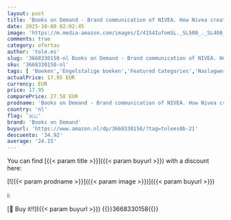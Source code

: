 ```yaml
---
layout: post
title: 'Books on Demand - Brand communication of NIVEA. How Nivea creates its brand and product awareness  popularity  and acceptance through selected aspects of its advertising'
date: 2025-10-08 02:02:45
image: 'https://m.media-amazon.com/images/I/41S4IufomSL._SL500_._SL400_.jpg'
comments: true
category: ofertas
author: 'tole.es'
slug: '3668330158-nl Books on Demand - Brand communication of NIVEA. How Nivea...'
sku: '3668330158-nl'
tags: [ 'Boeken','Engelstalige boeken','Featured Categories','Naslagwerken','Woorden, taal & grammatica','books on demand','🇳🇱', ]
actualPrice: 17.95 EUR
currency: EUR
price: 17.95
comparePrice: 27.58 EUR
prodname: 'Books on Demand - Brand communication of NIVEA. How Nivea creates its brand and product awareness  popularity  and acceptance through selected aspects of its advertising'
country: 'nl'
flag: '🇳🇱'
brand: 'Books on Demand'
buyurl: 'https://www.amazon.nl/dp/3668330158/?tag=tolees0b-21'
descuento: '34.92'
average: '24.15'
---
```


You can find [{{< param title >}}]({{< param buyurl >}}) with a discount here:

[![{{< param prodname >}}]({{< param image >}})]({{< param buyurl >}})

ℹ️:


[🛒 Buy it!!]({{< param buyurl >}})
{{<world>}}3668330158{{</world>}}
